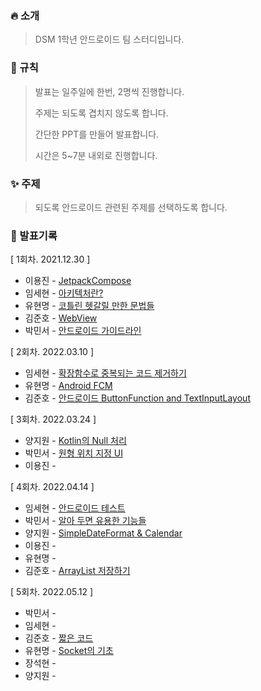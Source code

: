 ### 🔥 소개

> DSM 1학년 안드로이드 팀 스터디입니다.

### 📘 규칙

> 발표는 일주일에 한번, 2명씩 진행합니다.
>
> 주제는 되도록 겹치지 않도록 합니다.
>
> 간단한 PPT를 만들어 발표합니다.
>
> 시간은 5~7분 내외로 진행합니다.

### ✨ 주제

> 되도록 안드로이드 관련된 주제를 선택하도록 합니다.

### 📖 발표기록

[ 1회차. 2021.12.30 ]

* 이용진 - [JetpackCompose](https://github.com/DSM-Android-Study/DSM-Android-Study/tree/main/2021.12.30/%EC%9D%B4%EC%9A%A9%EC%A7%84)
* 임세현 - [아키텍처란?](https://github.com/DSM-Android-Study/DSM-Android-Study/tree/main/2021.12.30/%EC%9E%84%EC%84%B8%ED%98%84)
* 유현명 - [코틀린 헷갈릴 만한 문법들](https://github.com/DSM-Android-Study/DSM-Android-Study/tree/main/2021.12.30/유현명)
* 김준호 - [WebView](https://github.com/DSM-Android-Study/DSM-Android-Study/tree/main/2021.12.30/김준호)
* 박민서 - [안드로이드 가이드라인](https://github.com/DSM-Android-Study/DSM-Android-Study/tree/main/2021.12.30/%EB%B0%95%EB%AF%BC%EC%84%9C)

[ 2회차. 2022.03.10 ]

* 임세현 - [확장함수로 중복되는 코드 제거하기](https://github.com/DSM-Android-Study/DSM-Android-Study/tree/main/2022.03.10/%EC%9E%84%EC%84%B8%ED%98%84)
* 유현명 - [Android FCM](https://github.com/DSM-Android-Study/DSM-Android-Study/tree/main/2022.03.10/유현명)
* 김준호 - [안드로이드 ButtonFunction and TextInputLayout](https://github.com/DSM-Android-Study/DSM-Android-Study/tree/main/2022.03.10/김준호)

[ 3회차. 2022.03.24 ]

* 양지원 - [Kotlin의 Null 처리](https://github.com/DSM-Android-Study/DSM-Android-Study/tree/main/2022.03.24/%EC%96%91%EC%A7%80%EC%9B%90)
* 박민서 - [원형 위치 지정 UI](https://github.com/DSM-Android-Study/DSM-Android-Study/tree/main/2022.03.24/박민서)
* 이용진 - []()

[ 4회차. 2022.04.14 ]

* 임세현 - [안드로이드 테스트](https://github.com/DSM-Android-Study/DSM-Android-Study/tree/main/2022.04.14/%EC%9E%84%EC%84%B8%ED%98%84)
* 박민서 - [알아 두면 유용한 기능들](https://github.com/DSM-Android-Study/DSM-Android-Study/tree/main/2022.04.14/%EB%B0%95%EB%AF%BC%EC%84%9C)
* 양지원 - [SimpleDateFormat & Calendar](https://github.com/DSM-Android-Study/DSM-Android-Study/tree/main/2022.04.14/%EC%96%91%EC%A7%80%EC%9B%90)
* 이용진 -
* 유현명 -
* 김준호 - [ArrayList 저장하기](https://github.com/DSM-Android-Study/DSM-Android-Study/tree/main/2022.04.14/김준호)

[ 5회차. 2022.05.12 ]

* 박민서 - []()
* 임세현 - []()
* 김준호 - [짧은 코드](https://github.com/DSM-Android-Study/DSM-Android-Study/tree/main/2022.05.12/김준호)
* 유현명 - [Socket의 기초](https://github.com/DSM-Android-Study/DSM-Android-Study/tree/main/2022.05.12/%EC%9C%A0%ED%98%84%EB%AA%85)
* 장석현 - []()
* 양지원 - []()
